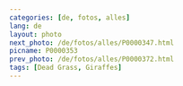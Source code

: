 ```yaml
---
categories: [de, fotos, alles]
lang: de
layout: photo
next_photo: /de/fotos/alles/P0000347.html
picname: P0000353
prev_photo: /de/fotos/alles/P0000372.html
tags: [Dead Grass, Giraffes]
---
```

